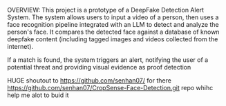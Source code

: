 OVERVIEW:
This project is a prototype of a DeepFake Detection Alert System. The system allows users to input a video of a person, then uses a face recognition pipeline integrated with an LLM to detect and analyze the person's face. It compares the detected face against a database of known deepfake content (including tagged images and videos collected from the internet).

If a match is found, the system triggers an alert, notifying the user of a potential threat and providing visual evidence as proof detection

HUGE shoutout to https://github.com/senhan07/ for there https://github.com/senhan07/CropSense-Face-Detection.git repo whihc help me alot to buid it  
